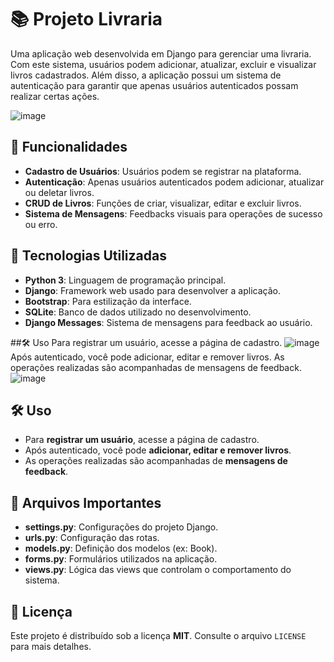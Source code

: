 # 📚 Projeto Livraria

Uma aplicação web desenvolvida em Django para gerenciar uma livraria. Com este sistema, usuários podem adicionar, atualizar, excluir e visualizar livros cadastrados. Além disso, a aplicação possui um sistema de autenticação para garantir que apenas usuários autenticados possam realizar certas ações.

![image](https://github.com/user-attachments/assets/128bcaa5-a2c3-42fb-8d40-e33fe6195a27)


## 📝 Funcionalidades

- **Cadastro de Usuários**: Usuários podem se registrar na plataforma.
- **Autenticação**: Apenas usuários autenticados podem adicionar, atualizar ou deletar livros.
- **CRUD de Livros**: Funções de criar, visualizar, editar e excluir livros.
- **Sistema de Mensagens**: Feedbacks visuais para operações de sucesso ou erro.

## 🚀 Tecnologias Utilizadas

- **Python 3**: Linguagem de programação principal.
- **Django**: Framework web usado para desenvolver a aplicação.
- **Bootstrap**: Para estilização da interface.
- **SQLite**: Banco de dados utilizado no desenvolvimento.
- **Django Messages**: Sistema de mensagens para feedback ao usuário.

##🛠️ Uso
Para registrar um usuário, acesse a página de cadastro.
![image](https://github.com/user-attachments/assets/d0baeb67-720d-4e27-aed6-d40d5aa64abe)
Após autenticado, você pode adicionar, editar e remover livros.
As operações realizadas são acompanhadas de mensagens de feedback.
![image](https://github.com/user-attachments/assets/700962ec-ada1-4664-8b78-27a36526b90e)





## 🛠️ Uso

- Para **registrar um usuário**, acesse a página de cadastro.
- Após autenticado, você pode **adicionar, editar e remover livros**.
- As operações realizadas são acompanhadas de **mensagens de feedback**.




## 📄 Arquivos Importantes

- **settings.py**: Configurações do projeto Django.
- **urls.py**: Configuração das rotas.
- **models.py**: Definição dos modelos (ex: Book).
- **forms.py**: Formulários utilizados na aplicação.
- **views.py**: Lógica das views que controlam o comportamento do sistema.

## 📜 Licença

Este projeto é distribuído sob a licença **MIT**. Consulte o arquivo `LICENSE` para mais detalhes.

